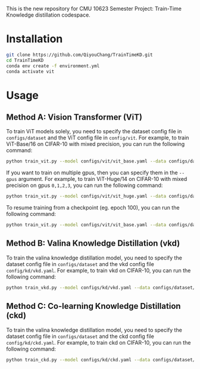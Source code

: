 This is the new repository for CMU 10623 Semester Project: Train-Time Knowledge distillation codespace. 

# Installation

```bash
git clone https://github.com/QiyouChang/TrainTimeKD.git
cd TrainTimeKD
conda env create -f environment.yml
conda activate vit
```

# Usage

## Method A: Vision Transformer (ViT)

To train ViT models solely, you need to specify the dataset config file in `configs/dataset` and the ViT config file in `config/vit`. For example, to train ViT-Base/16 on CIFAR-10 with mixed precision, you can run the following command:

```bash
python train_vit.py --model configs/vit/vit_base.yaml --data configs/dataset/cifar10.yaml --gpus 0 --set model.args.patch_size=16 --force --mixed
```

If you want to train on multiple gpus, then you can specify them in the `--gpus` argument. For example, to train ViT-Huge/14 on CIFAR-10 with mixed precision on gpus `0,1,2,3`, you can run the following command:

```bash
python train_vit.py --model configs/vit/vit_huge.yaml --data configs/dataset/cifar10.yaml --gpus 0,1,2,3 --set model.args.patch_size=14 --force --mixed
```

To resume training from a checkpoint (eg. epoch 100), you can run the following command:

```bash
python train_vit.py --model configs/vit/vit_base.yaml --data configs/dataset/cifar10.yaml --gpus 0 --set model.args.patch_size=16 resume=100 --force --mixed
```

## Method B: Valina Knowledge Distillation (vkd)

To train the valina knowledge distillation model, you need to specify the dataset config file in `configs/dataset` and the vkd config file `config/kd/vkd.yaml`. For example, to train vkd on CIFAR-10, you can run the following command:

```bash
python train_vkd.py --model configs/kd/vkd.yaml --data configs/dataset/cifar10.yaml --gpus 0 --force
```

## Method C: Co-learning Knowledge Distillation (ckd)

To train the valina knowledge distillation model, you need to specify the dataset config file in `configs/dataset` and the ckd config file `config/kd/ckd.yaml`. For example, to train ckd on CIFAR-10, you can run the following command:

```bash
python train_ckd.py --model configs/kd/ckd.yaml --data configs/dataset/cifar10.yaml --gpus 0 --force
```

